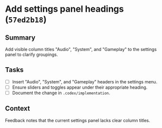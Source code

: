 # Add settings panel headings (`57ed2b18`)

## Summary
Add visible column titles "Audio", "System", and "Gameplay" to the settings panel to clarify groupings.

## Tasks
- [ ] Insert "Audio", "System", and "Gameplay" headers in the settings menu.
- [ ] Ensure sliders and toggles appear under their appropriate heading.
- [ ] Document the change in `.codex/implementation`.

## Context
Feedback notes that the current settings panel lacks clear column titles.
